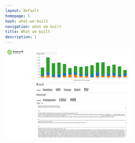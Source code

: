 ```yaml
---
layout: default
homepage: 5
hash: what-we-built
navigation: what we built
title: What we built
description: |
---
```


<img src="img/screenshot_demo.png" width="400px">
